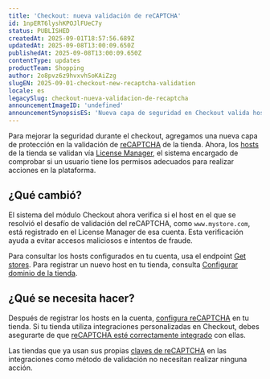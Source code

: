 ```yaml
---
title: 'Checkout: nueva validación de reCAPTCHA'
id: 1npERT6lyshKPOJlFUeC7y
status: PUBLISHED
createdAt: 2025-09-01T18:57:56.689Z
updatedAt: 2025-09-08T13:00:09.650Z
publishedAt: 2025-09-08T13:00:09.650Z
contentType: updates
productTeam: Shopping
author: 2o8pvz6z9hvxvhSoKAiZzg
slugEN: 2025-09-01-checkout-new-recaptcha-validation
locale: es
legacySlug: checkout-nueva-validacion-de-recaptcha
announcementImageID: 'undefined'
announcementSynopsisES: 'Nueva capa de seguridad en Checkout valida hosts vía License Manager utilizando reCAPTCHA.'
---
```


Para mejorar la seguridad durante el checkout, agregamos una nueva capa de protección en la validación de [reCAPTCHA](/es/tutorial/recaptcha-en-el-checkout--18Te3oDd7f4qcjKu9jhNzP) de la tienda. Ahora, los [hosts](/es/tutorial/configurar-dominio-de-la-tienda--tutorials_2450#estructura-de-la-direccion-de-la-tienda) de la tienda se validan vía [License Manager](/es/tutorial/roles--7HKK5Uau2H6wxE1rH5oRbc), el sistema encargado de comprobar si un usuario tiene los permisos adecuados para realizar acciones en la plataforma.

## ¿Qué cambió?

El sistema del módulo Checkout ahora verifica si el host en el que se resolvió el desafío de validación del reCAPTCHA, como `www.mystore.com`, está registrado en el License Manager de esa cuenta. Esta verificación ayuda a evitar accesos maliciosos e intentos de fraude. 

Para consultar los hosts configurados en tu cuenta, usa el endpoint [Get stores](https://developers.vtex.com/docs/api-reference/license-manager-api#get-/api/vlm/account/stores). Para registrar un nuevo host en tu tienda, consulta [Configurar dominio de la tienda](/es/tutorial/configurar-dominio-de-la-tienda--tutorials_2450#registrar-nuevo-host).

## ¿Qué se necesita hacer?

Después de registrar los hosts en la cuenta, [configura reCAPTCHA](https://developers.vtex.com/docs/guides/recaptcha) en tu tienda. Si tu tienda utiliza integraciones personalizadas en Checkout, debes asegurarte de que [reCAPTCHA esté correctamente integrado](https://developers.vtex.com/docs/guides/implementing-recaptcha-in-integrations) con ellas.

Las tiendas que ya usan sus propias [claves de reCAPTCHA](https://cloud.google.com/recaptcha/docs/create-key-website?hl=es-mx) en las integraciones como método de validación no necesitan realizar ninguna acción.

